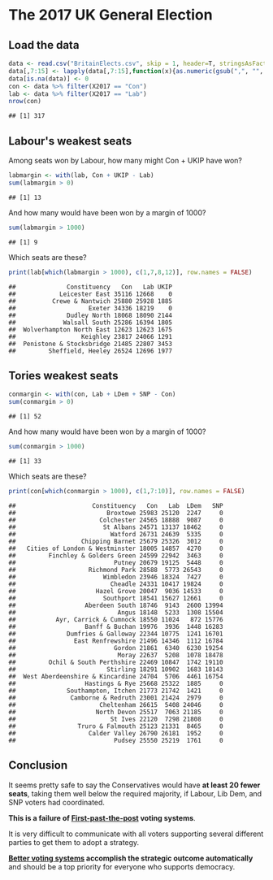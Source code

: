 The 2017 UK General Election
================

Load the data
-------------

``` r
data <- read.csv("BritainElects.csv", skip = 1, header=T, stringsAsFactors = F)
data[,7:15] <- lapply(data[,7:15],function(x){as.numeric(gsub(",", "", x))})
data[is.na(data)] <- 0
con <- data %>% filter(X2017 == "Con")
lab <- data %>% filter(X2017 == "Lab")
nrow(con)
```

    ## [1] 317

Labour's weakest seats
----------------------

Among seats won by Labour, how many might Con + UKIP have won?

``` r
labmargin <- with(lab, Con + UKIP - Lab)
sum(labmargin > 0)
```

    ## [1] 13

And how many would have been won by a margin of 1000?

``` r
sum(labmargin > 1000)
```

    ## [1] 9

Which seats are these?

``` r
print(lab[which(labmargin > 1000), c(1,7,8,12)], row.names = FALSE)
```

    ##              Constituency   Con   Lab UKIP
    ##            Leicester East 35116 12668    0
    ##          Crewe & Nantwich 25880 25928 1885
    ##                    Exeter 34336 18219    0
    ##              Dudley North 18068 18090 2144
    ##             Walsall South 25286 16394 1805
    ##  Wolverhampton North East 12623 12623 1675
    ##                  Keighley 23817 24066 1291
    ##  Penistone & Stocksbridge 21485 22807 3453
    ##         Sheffield, Heeley 26524 12696 1977

Tories weakest seats
--------------------

``` r
conmargin <- with(con, Lab + LDem + SNP - Con)
sum(conmargin > 0)
```

    ## [1] 52

And how many would have been won by a margin of 1000?

``` r
sum(conmargin > 1000)
```

    ## [1] 33

Which seats are these?

``` r
print(con[which(conmargin > 1000), c(1,7:10)], row.names = FALSE)
```

    ##                     Constituency   Con   Lab  LDem   SNP
    ##                         Broxtowe 25983 25120  2247     0
    ##                       Colchester 24565 18888  9087     0
    ##                        St Albans 24571 13137 18462     0
    ##                          Watford 26731 24639  5335     0
    ##                  Chipping Barnet 25679 25326  3012     0
    ##   Cities of London & Westminster 18005 14857  4270     0
    ##         Finchley & Golders Green 24599 22942  3463     0
    ##                           Putney 20679 19125  5448     0
    ##                    Richmond Park 28588  5773 26543     0
    ##                        Wimbledon 23946 18324  7427     0
    ##                          Cheadle 24331 10417 19824     0
    ##                      Hazel Grove 20047  9036 14533     0
    ##                        Southport 18541 15627 12661     0
    ##                   Aberdeen South 18746  9143  2600 13994
    ##                            Angus 18148  5233  1308 15504
    ##           Ayr, Carrick & Cumnock 18550 11024   872 15776
    ##                   Banff & Buchan 19976  3936  1448 16283
    ##              Dumfries & Galloway 22344 10775  1241 16701
    ##                East Renfrewshire 21496 14346  1112 16784
    ##                           Gordon 21861  6340  6230 19254
    ##                            Moray 22637  5208  1078 18478
    ##         Ochil & South Perthshire 22469 10847  1742 19110
    ##                         Stirling 18291 10902  1683 18143
    ##  West Aberdeenshire & Kincardine 24704  5706  4461 16754
    ##                   Hastings & Rye 25668 25322  1885     0
    ##              Southampton, Itchen 21773 21742  1421     0
    ##               Camborne & Redruth 23001 21424  2979     0
    ##                       Cheltenham 26615  5408 24046     0
    ##                      North Devon 25517  7063 21185     0
    ##                          St Ives 22120  7298 21808     0
    ##                 Truro & Falmouth 25123 21331  8465     0
    ##                    Calder Valley 26790 26181  1952     0
    ##                           Pudsey 25550 25219  1761     0

Conclusion
----------

It seems pretty safe to say the Conservatives would have **at least 20 fewer seats**, taking them well below the required majority, if Labour, Lib Dem, and SNP voters had coordinated.

**This is a failure of [First-past-the-post](https://en.wikipedia.org/wiki/First-past-the-post_voting) voting systems**.

It is very difficult to communicate with all voters supporting several different parties to get them to adopt a strategy.

**[Better voting systems](https://en.wikipedia.org/wiki/Instant-runoff_voting) accomplish the strategic outcome automatically** and should be a top priority for everyone who supports democracy.
